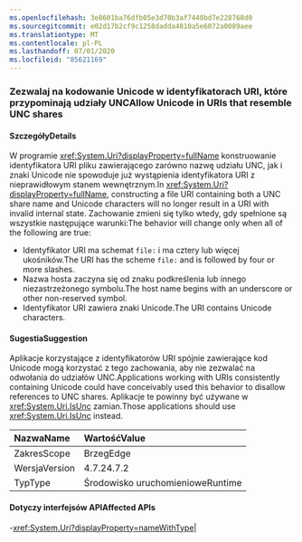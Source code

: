 ```yaml
---
ms.openlocfilehash: 3e8601ba76dfb05e3d70b3af7440bd7e228768d0
ms.sourcegitcommit: e02d17b2cf9c1258dadda4810a5e6072a0089aee
ms.translationtype: MT
ms.contentlocale: pl-PL
ms.lasthandoff: 07/01/2020
ms.locfileid: "85621169"
---
```

### <a name="allow-unicode-in-uris-that-resemble-unc-shares"></a><span data-ttu-id="9a301-101">Zezwalaj na kodowanie Unicode w identyfikatorach URI, które przypominają udziały UNC</span><span class="sxs-lookup"><span data-stu-id="9a301-101">Allow Unicode in URIs that resemble UNC shares</span></span>

#### <a name="details"></a><span data-ttu-id="9a301-102">Szczegóły</span><span class="sxs-lookup"><span data-stu-id="9a301-102">Details</span></span>

<span data-ttu-id="9a301-103">W programie <xref:System.Uri?displayProperty=fullName> konstruowanie identyfikatora URI pliku zawierającego zarówno nazwę udziału UNC, jak i znaki Unicode nie spowoduje już wystąpienia identyfikatora URI z nieprawidłowym stanem wewnętrznym.</span><span class="sxs-lookup"><span data-stu-id="9a301-103">In <xref:System.Uri?displayProperty=fullName>, constructing a file URI containing both a UNC share name and Unicode characters will no longer result in a URI with invalid internal state.</span></span> <span data-ttu-id="9a301-104">Zachowanie zmieni się tylko wtedy, gdy spełnione są wszystkie następujące warunki:</span><span class="sxs-lookup"><span data-stu-id="9a301-104">The behavior will change only when all of the following are true:</span></span><ul><li><span data-ttu-id="9a301-105">Identyfikator URI ma schemat <code>file:</code> i ma cztery lub więcej ukośników.</span><span class="sxs-lookup"><span data-stu-id="9a301-105">The URI has the scheme <code>file:</code> and is followed by four or more slashes.</span></span></li><li><span data-ttu-id="9a301-106">Nazwa hosta zaczyna się od znaku podkreślenia lub innego niezastrzeżonego symbolu.</span><span class="sxs-lookup"><span data-stu-id="9a301-106">The host name begins with an underscore or other non-reserved symbol.</span></span></li><li><span data-ttu-id="9a301-107">Identyfikator URI zawiera znaki Unicode.</span><span class="sxs-lookup"><span data-stu-id="9a301-107">The URI contains Unicode characters.</span></span></li></ul>

#### <a name="suggestion"></a><span data-ttu-id="9a301-108">Sugestia</span><span class="sxs-lookup"><span data-stu-id="9a301-108">Suggestion</span></span>

<span data-ttu-id="9a301-109">Aplikacje korzystające z identyfikatorów URI spójnie zawierające kod Unicode mogą korzystać z tego zachowania, aby nie zezwalać na odwołania do udziałów UNC.</span><span class="sxs-lookup"><span data-stu-id="9a301-109">Applications working with URIs consistently containing Unicode could have conceivably used this behavior to disallow references to UNC shares.</span></span> <span data-ttu-id="9a301-110">Aplikacje te powinny być używane w <xref:System.Uri.IsUnc> zamian.</span><span class="sxs-lookup"><span data-stu-id="9a301-110">Those applications should use <xref:System.Uri.IsUnc> instead.</span></span>

| <span data-ttu-id="9a301-111">Nazwa</span><span class="sxs-lookup"><span data-stu-id="9a301-111">Name</span></span>    | <span data-ttu-id="9a301-112">Wartość</span><span class="sxs-lookup"><span data-stu-id="9a301-112">Value</span></span>       |
|:--------|:------------|
| <span data-ttu-id="9a301-113">Zakres</span><span class="sxs-lookup"><span data-stu-id="9a301-113">Scope</span></span>   |<span data-ttu-id="9a301-114">Brzeg</span><span class="sxs-lookup"><span data-stu-id="9a301-114">Edge</span></span>|
|<span data-ttu-id="9a301-115">Wersja</span><span class="sxs-lookup"><span data-stu-id="9a301-115">Version</span></span>|<span data-ttu-id="9a301-116">4.7.2</span><span class="sxs-lookup"><span data-stu-id="9a301-116">4.7.2</span></span>|
|<span data-ttu-id="9a301-117">Typ</span><span class="sxs-lookup"><span data-stu-id="9a301-117">Type</span></span>|<span data-ttu-id="9a301-118">Środowisko uruchomieniowe</span><span class="sxs-lookup"><span data-stu-id="9a301-118">Runtime</span></span>

#### <a name="affected-apis"></a><span data-ttu-id="9a301-119">Dotyczy interfejsów API</span><span class="sxs-lookup"><span data-stu-id="9a301-119">Affected APIs</span></span>

-<xref:System.Uri?displayProperty=nameWithType></li></ul>|
